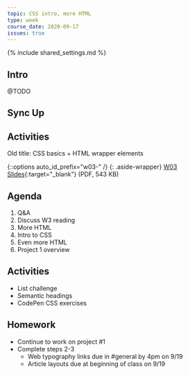 ```yaml
---
topic: CSS intro, more HTML
type: week
course_date: 2020-09-17
issues: true
---
```


{% include shared_settings.md %}

## Intro
@TODO

## Sync Up

## Activities


Old title: CSS basics + HTML wrapper elements

{::options auto_id_prefix="w03-" /}
{: .aside-wrapper}
<span class="highlighter">
[W03 Slides](files/w03.min.pdf){:target="_blank"} (PDF, 543 KB)
</span>

## Agenda

1. Q&A
1. Discuss W3 reading
1. More HTML
1. Intro to CSS
1. Even more HTML
1.  Project 1 overview

## Activities

- List challenge
- Semantic headings
- CodePen CSS exercises


## Homework

- Continue to work on project #1
- Complete steps 2-3
  - Web typography links due in #general by 4pm on 9/19
  - Article layouts due at beginning of class on 9/19
